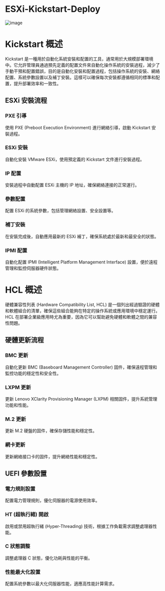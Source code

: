# ESXi-Kickstart-Deploy

![image](https://github.com/Jerrychanglab/ESXi-Kickstart-Deploy/assets/39659664/256500b8-ce67-45b8-a462-4f4f4d6ec860)
# Kickstart 概述
Kickstart 是一種用於自動化系統安裝和配置的工具，通常用於大規模部署環境中。它允許管理員通過預先定義的配置文件來自動化操作系統的安裝過程，減少了手動干預和配置錯誤，目的是自動化安裝和配置過程，包括操作系統的安裝、網絡配置、系統參數設置以及補丁安裝。這樣可以確保每次安裝都遵循相同的標準和配置，提升部署效率和一致性。

## ESXi 安裝流程

### PXE 引導
使用 PXE (Preboot Execution Environment) 進行網絡引導，啟動 Kickstart 安裝過程。

### ESXi 安裝
自動化安裝 VMware ESXi，使用預定義的 Kickstart 文件進行安裝過程。

### IP 配置
安裝過程中自動配置 ESXi 主機的 IP 地址，確保網絡連接的正常運行。

### 參數配置
配置 ESXi 的系統參數，包括管理網絡設置、安全設置等。

### 補丁安裝
在安裝完成後，自動應用最新的 ESXi 補丁，確保系統處於最新和最安全的狀態。

### IPMI 配置
自動化配置 IPMI (Intelligent Platform Management Interface) 設置，便於遠程管理和監控伺服器硬件狀態。

# HCL 概述
硬體兼容性列表 (Hardware Compatibility List, HCL) 是一個列出經過驗證的硬體和軟體組合的清單，確保這些組合能夠在特定的操作系統或應用環境中穩定運行。HCL 在部署企業級應用時尤為重要，因為它可以幫助避免硬體和軟體之間的兼容性問題。

## 硬體更新流程

### BMC 更新
自動化更新 BMC (Baseboard Management Controller) 固件，確保遠程管理和監控功能的穩定性和安全性。

### LXPM 更新
更新 Lenovo XClarity Provisioning Manager (LXPM) 相關固件，提升系統管理功能和性能。

### M.2 更新
更新 M.2 硬盤的固件，確保存儲性能和穩定性。

### 網卡更新
更新網絡接口卡的固件，提升網絡性能和穩定性。

## UEFI 參數設置

### 電力規則設置
配置電力管理規則，優化伺服器的電源使用效率。

### HT (超執行緒) 開啟
啟用或禁用超執行緒 (Hyper-Threading) 技術，根據工作負載需求調整處理器性能。

### C 狀態調整
調整處理器 C 狀態，優化功耗與性能的平衡。

### 性能最大化設置
配置系統參數以最大化伺服器性能，適應高性能計算需求。
